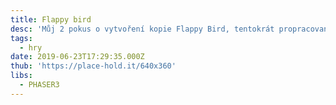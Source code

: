 ```yaml
---
title: Flappy bird
desc: 'Můj 2 pokus o vytvoření kopie Flappy Bird, tentokrát propracovanější.'
tags:
  - hry
date: 2019-06-23T17:29:35.000Z
thub: 'https://place-hold.it/640x360'
libs:
  - PHASER3
---
```


<script src="src.5d7828e2.js"></script>
